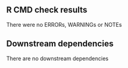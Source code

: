 ## R CMD check results

There were no ERRORs, WARNINGs or NOTEs

## Downstream dependencies

There are no downstream dependencies

